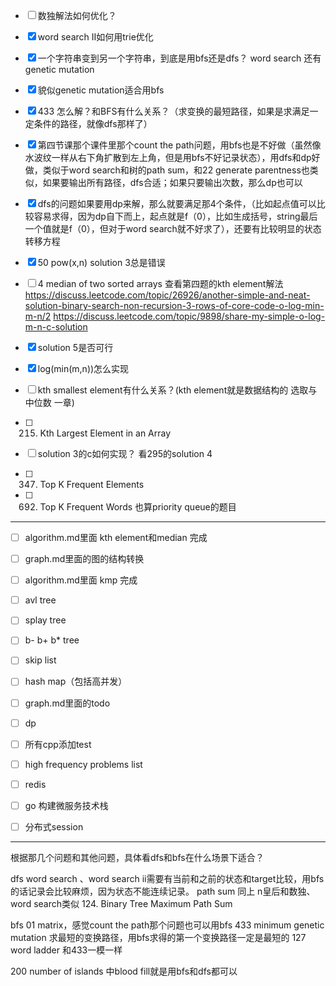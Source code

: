 
- [ ] 数独解法如何优化？
- [x] word search II如何用trie优化

- [x]  一个字符串变到另一个字符串，到底是用bfs还是dfs？ word search 还有genetic mutation
- [x] 貌似genetic mutation适合用bfs
- [x] 433 怎么解？和BFS有什么关系？（求变换的最短路径，如果是求满足一定条件的路径，就像dfs那样了）
- [x] 第四节课那个课件里那个count the path问题，用bfs也是不好做（虽然像水波纹一样从右下角扩散到左上角，但是用bfs不好记录状态），用dfs和dp好做，类似于word search和树的path sum，和22 generate parentness也类似，如果要输出所有路径，dfs合适；如果只要输出次数，那么dp也可以
- [x] dfs的问题如果要用dp来解，那么就要满足那4个条件，（比如起点值可以比较容易求得，因为dp自下而上，起点就是f（0），比如生成括号，string最后一个值就是f（0），但对于word search就不好求了），还要有比较明显的状态转移方程


- [x] 50 pow(x,n) solution 3总是错误

- [ ] 4 median of two sorted arrays 
查看第四题的kth element解法
https://discuss.leetcode.com/topic/26926/another-simple-and-neat-solution-binary-search-non-recursion-3-rows-of-core-code-o-log-min-m-n/2
https://discuss.leetcode.com/topic/9898/share-my-simple-o-log-m-n-c-solution
- [x] solution 5是否可行
- [x] log(min(m,n))怎么实现
- [ ] kth smallest element有什么关系？(kth element就是数据结构的 选取与中位数 一章)
- [ ] 215. Kth Largest Element in an Array
- [ ] solution 3的c如何实现？ 看295的solution 4

- [ ] 347. Top K Frequent Elements
- [ ] 692. Top K Frequent Words
也算priority queue的题目

-----

- [ ] algorithm.md里面 kth element和median 完成
- [ ] graph.md里面的图的结构转换
- [ ] algorithm.md里面 kmp 完成
- [ ] avl tree
- [ ] splay tree
- [ ] b- b+ b* tree
- [ ] skip list
- [ ] hash map（包括高并发）
- [ ] graph.md里面的todo
- [ ] dp
- [ ] 所有cpp添加test
- [ ] high frequency problems list

- [ ] redis
- [ ] go 构建微服务技术栈
- [ ] 分布式session
--------------------------------------------------------
根据那几个问题和其他问题，具体看dfs和bfs在什么场景下适合？


dfs
word search 、word search ii需要有当前和之前的状态和target比较，用bfs的话记录会比较麻烦，因为状态不能连续记录。
path sum 同上
n皇后和数独、word search类似
124. Binary Tree Maximum Path Sum 


bfs
01 matrix，感觉count the path那个问题也可以用bfs
433 minimum genetic mutation 求最短的变换路径，用bfs求得的第一个变换路径一定是最短的
127 word ladder 和433一模一样



200 number of islands 中blood fill就是用bfs和dfs都可以
